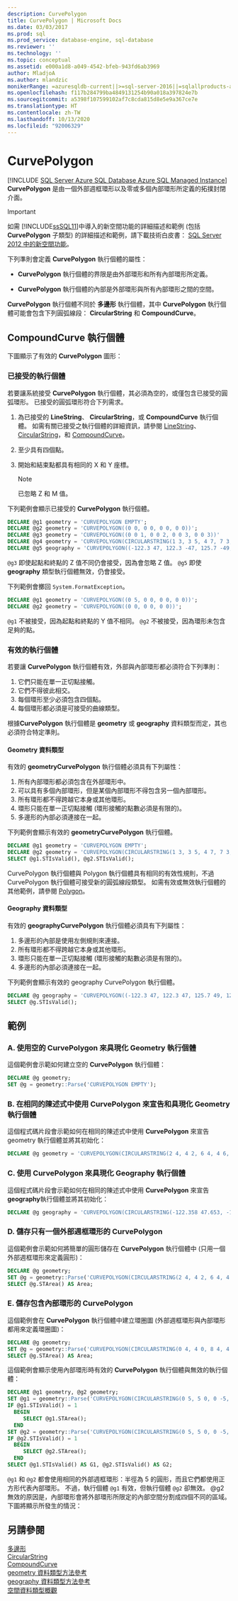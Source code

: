 ```yaml
---
description: CurvePolygon
title: CurvePolygon | Microsoft Docs
ms.date: 03/03/2017
ms.prod: sql
ms.prod_service: database-engine, sql-database
ms.reviewer: ''
ms.technology: ''
ms.topic: conceptual
ms.assetid: e000a1d8-a049-4542-bfeb-943fd6ab3969
author: MladjoA
ms.author: mlandzic
monikerRange: =azuresqldb-current||>=sql-server-2016||=sqlallproducts-allversions||>=sql-server-linux-2017||=azuresqldb-mi-current
ms.openlocfilehash: f117b284799ba4849131254b90a018a397824e7b
ms.sourcegitcommit: a5398f107599102af7c8cda815d8e5e9a367ce7e
ms.translationtype: HT
ms.contentlocale: zh-TW
ms.lasthandoff: 10/13/2020
ms.locfileid: "92006329"
---
```

# <a name="curvepolygon"></a>CurvePolygon
[!INCLUDE [SQL Server Azure SQL Database Azure SQL Managed Instance](../../includes/applies-to-version/sql-asdb-asdbmi.md)]
  **CurvePolygon** 是由一個外部週框環形以及零或多個內部環形所定義的拓撲封閉介面。  
  
> [!IMPORTANT]  
> 如需 [!INCLUDE[ssSQL11](../../includes/sssql11-md.md)]中導入的新空間功能的詳細描述和範例 (包括 **CurvePolygon** 子類型) 的詳細描述和範例，請下載技術白皮書： [SQL Server 2012 中的新空間功能](https://go.microsoft.com/fwlink/?LinkId=226407)。  
  
 下列準則會定義 **CurvePolygon** 執行個體的屬性：  
  
-   **CurvePolygon** 執行個體的界限是由外部環形和所有內部環形所定義。  
  
-   **CurvePolygon** 執行個體的內部是外部環形與所有內部環形之間的空間。  
  
 **CurvePolygon** 執行個體不同於 **多邊形** 執行個體，其中 **CurvePolygon** 執行個體可能會包含下列圓弧線段： **CircularString** 和 **CompoundCurve**。  
  
## <a name="compoundcurve-instances"></a>CompoundCurve 執行個體  
 下圖顯示了有效的 **CurvePolygon** 圖形：  
  
### <a name="accepted-instances"></a>已接受的執行個體  
 若要讓系統接受 **CurvePolygon** 執行個體，其必須為空的，或僅包含已接受的圓弧環形。 已接受的圓弧環形符合下列需求。  
  
1.  為已接受的 **LineString**、 **CircularString**，或 **CompoundCurve** 執行個體。 如需有關已接受之執行個體的詳細資訊，請參閱 [LineString](../../relational-databases/spatial/linestring.md)、 [CircularString](../../relational-databases/spatial/circularstring.md)，和 [CompoundCurve](../../relational-databases/spatial/compoundcurve.md)。  
  
2.  至少具有四個點。  
  
3.  開始和結束點都具有相同的 X 和 Y 座標。  

    > [!NOTE]  
    > 已忽略 Z 和 M 值。  
  
下列範例會顯示已接受的 **CurvePolygon** 執行個體。  
  
```sql  
DECLARE @g1 geometry = 'CURVEPOLYGON EMPTY';  
DECLARE @g2 geometry = 'CURVEPOLYGON((0 0, 0 0, 0 0, 0 0))';  
DECLARE @g3 geometry = 'CURVEPOLYGON((0 0 1, 0 0 2, 0 0 3, 0 0 3))'  
DECLARE @g4 geometry = 'CURVEPOLYGON(CIRCULARSTRING(1 3, 3 5, 4 7, 7 3, 1 3))';  
DECLARE @g5 geography = 'CURVEPOLYGON((-122.3 47, 122.3 -47, 125.7 -49, 121 -38, -122.3 47))';  
```  
  
`@g3` 即使起點和終點的 Z 值不同仍會接受，因為會忽略 Z 值。 `@g5` 即使 **geography** 類型執行個體無效，仍會接受。  
  
下列範例會擲回 `System.FormatException`。  
  
```sql  
DECLARE @g1 geometry = 'CURVEPOLYGON((0 5, 0 0, 0 0, 0 0))';  
DECLARE @g2 geometry = 'CURVEPOLYGON((0 0, 0 0, 0 0))';  
```  
  
`@g1` 不被接受，因為起點和終點的 Y 值不相同。 `@g2` 不被接受，因為環形未包含足夠的點。  
  
### <a name="valid-instances"></a>有效的執行個體  
若要讓 **CurvePolygon** 執行個體有效，外部與內部環形都必須符合下列準則：  
  
1.  它們只能在單一正切點接觸。  
2.  它們不得彼此相交。  
3.  每個環形至少必須包含四個點。  
4.  每個環形都必須是可接受的曲線類型。  
  
根據**CurvePolygon** 執行個體是 **geometry** 或 **geography** 資料類型而定，其也必須符合特定準則。  
  
#### <a name="geometry-data-type"></a>Geometry 資料類型  
有效的 **geometryCurvePolygon** 執行個體必須具有下列屬性：  
  
1.  所有內部環形都必須包含在外部環形中。  
2.  可以具有多個內部環形，但是某個內部環形不得包含另一個內部環形。  
3.  所有環形都不得跨越它本身或其他環形。  
4.  環形只能在單一正切點接觸 (環形接觸的點數必須是有限的)。  
5.  多邊形的內部必須連接在一起。  
  
下列範例會顯示有效的 **geometryCurvePolygon** 執行個體。  
  
```sql  
DECLARE @g1 geometry = 'CURVEPOLYGON EMPTY';  
DECLARE @g2 geometry = 'CURVEPOLYGON(CIRCULARSTRING(1 3, 3 5, 4 7, 7 3, 1 3))';  
SELECT @g1.STIsValid(), @g2.STIsValid();  
```  
  
CurvePolygon 執行個體與 Polygon 執行個體具有相同的有效性規則，不過 CurvePolygon 執行個體可接受新的圓弧線段類型。 如需有效或無效執行個體的其他範例，請參閱 [Polygon](../../relational-databases/spatial/polygon.md)。  
  
#### <a name="geography-data-type"></a>Geography 資料類型  
有效的 **geographyCurvePolygon** 執行個體必須具有下列屬性：  
  
1.  多邊形的內部是使用左側規則來連接。  
2.  所有環形都不得跨越它本身或其他環形。  
3.  環形只能在單一正切點接觸 (環形接觸的點數必須是有限的)。  
4.  多邊形的內部必須連接在一起。  
  
下列範例會顯示有效的 geography CurvePolygon 執行個體。  
  
```sql  
DECLARE @g geography = 'CURVEPOLYGON((-122.3 47, 122.3 47, 125.7 49, 121 38, -122.3 47))';  
SELECT @g.STIsValid();  
```  
  
## <a name="examples"></a>範例  
  
### <a name="a-instantiating-a-geometry-instance-with-an-empty-curvepolygon"></a>A. 使用空的 CurvePolygon 來具現化 Geometry 執行個體  
 這個範例會示範如何建立空的 **CurvePolygon** 執行個體：  
  
```sql  
DECLARE @g geometry;  
SET @g = geometry::Parse('CURVEPOLYGON EMPTY');  
```  
  
### <a name="b-declaring-and-instantiating-a-geometry-instance-with-a-curvepolygon-in-the-same-statement"></a>B. 在相同的陳述式中使用 CurvePolygon 來宣告和具現化 Geometry 執行個體  
 這個程式碼片段會示範如何在相同的陳述式中使用 **CurvePolygon** 來宣告 geometry 執行個體並將其初始化：  
  
```sql  
DECLARE @g geometry = 'CURVEPOLYGON(CIRCULARSTRING(2 4, 4 2, 6 4, 4 6, 2 4))'  
```  
  
### <a name="c-instantiating-a-geography-instance-with-a-curvepolygon"></a>C. 使用 CurvePolygon 來具現化 Geography 執行個體  
 這個程式碼片段會示範如何在相同的陳述式中使用 **CurvePolygon** 來宣告 **geography**執行個體並將其初始化：  
  
```sql  
DECLARE @g geography = 'CURVEPOLYGON(CIRCULARSTRING(-122.358 47.653, -122.348 47.649, -122.348 47.658, -122.358 47.658, -122.358 47.653))';  
```  
  
### <a name="d-storing-a-curvepolygon-with-only-an-exterior-bounding-ring"></a>D. 儲存只有一個外部週框環形的 CurvePolygon  
 這個範例會示範如何將簡單的圓形儲存在 **CurvePolygon** 執行個體中 (只用一個外部週框環形來定義圓形)：  
  
```sql  
DECLARE @g geometry;  
SET @g = geometry::Parse('CURVEPOLYGON(CIRCULARSTRING(2 4, 4 2, 6 4, 4 6, 2 4))');  
SELECT @g.STArea() AS Area;  
```  
  
### <a name="e-storing-a-curvepolygon-containing-interior-rings"></a>E. 儲存包含內部環形的 CurvePolygon  
 這個範例會在 **CurvePolygon** 執行個體中建立環圈圖 (外部週框環形與內部環形都用來定義環圈圖)：  
  
```sql  
DECLARE @g geometry;  
SET @g = geometry::Parse('CURVEPOLYGON(CIRCULARSTRING(0 4, 4 0, 8 4, 4 8, 0 4), CIRCULARSTRING(2 4, 4 2, 6 4, 4 6, 2 4))');  
SELECT @g.STArea() AS Area;  
```  
  
 這個範例會顯示使用內部環形時有效的 **CurvePolygon** 執行個體與無效的執行個體：  
  
```sql  
DECLARE @g1 geometry, @g2 geometry;  
SET @g1 = geometry::Parse('CURVEPOLYGON(CIRCULARSTRING(0 5, 5 0, 0 -5, -5 0, 0 5), (-2 2, 2 2, 2 -2, -2 -2, -2 2))');  
IF @g1.STIsValid() = 1  
  BEGIN  
     SELECT @g1.STArea();  
  END  
SET @g2 = geometry::Parse('CURVEPOLYGON(CIRCULARSTRING(0 5, 5 0, 0 -5, -5 0, 0 5), (0 5, 5 0, 0 -5, -5 0, 0 5))');  
IF @g2.STIsValid() = 1  
  BEGIN  
     SELECT @g2.STArea();  
  END  
SELECT @g1.STIsValid() AS G1, @g2.STIsValid() AS G2;  
```  
  
 `@g1` 和 `@g2` 都會使用相同的外部週框環形：半徑為 5 的圓形，而且它們都使用正方形代表內部環形。  不過，執行個體 `@g1` 有效，但執行個體 `@g2` 卻無效。 @g2 無效的原因是，內部環形會將外部環形所限定的內部空間分割成四個不同的區域。 下圖將顯示所發生的情況：  
  
## <a name="see-also"></a>另請參閱  
 [多邊形](../../relational-databases/spatial/polygon.md)   
 [CircularString](../../relational-databases/spatial/circularstring.md)   
 [CompoundCurve](../../relational-databases/spatial/compoundcurve.md)   
 [geometry 資料類型方法參考](../../t-sql/spatial-geometry/spatial-types-geometry-transact-sql.md)   
 [geography 資料類型方法參考](../../t-sql/spatial-geography/stequals-geography-data-type.md)   
 [空間資料類型概觀](../../relational-databases/spatial/spatial-data-types-overview.md)  
  
